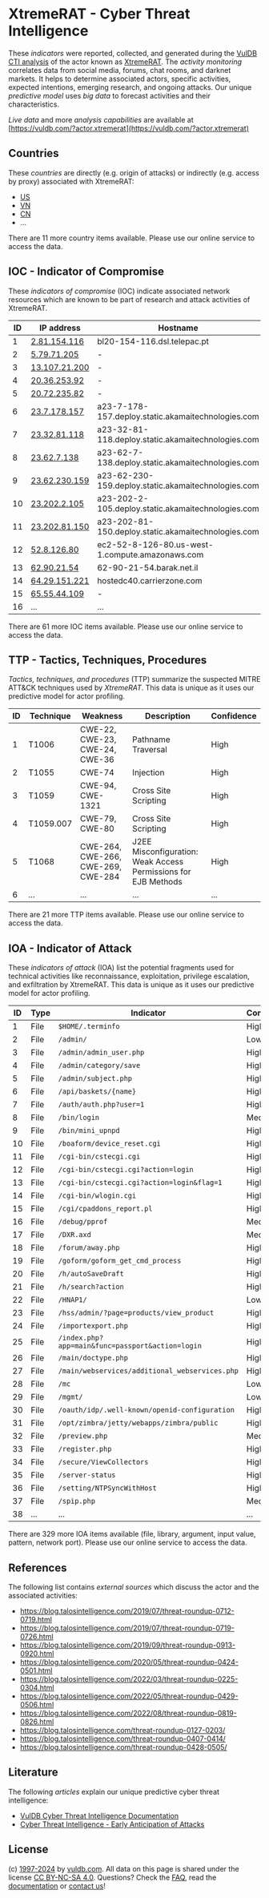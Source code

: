 # XtremeRAT - Cyber Threat Intelligence

These _indicators_ were reported, collected, and generated during the [VulDB CTI analysis](https://vuldb.com/?kb.cti) of the actor known as [XtremeRAT](https://vuldb.com/?actor.xtremerat). The _activity monitoring_ correlates data from social media, forums, chat rooms, and darknet markets. It helps to determine associated actors, specific activities, expected intentions, emerging research, and ongoing attacks. Our unique _predictive model_ uses _big data_ to forecast activities and their characteristics.

_Live data_ and more _analysis capabilities_ are available at [https://vuldb.com/?actor.xtremerat](https://vuldb.com/?actor.xtremerat)

## Countries

These _countries_ are directly (e.g. origin of attacks) or indirectly (e.g. access by proxy) associated with XtremeRAT:

* [US](https://vuldb.com/?country.us)
* [VN](https://vuldb.com/?country.vn)
* [CN](https://vuldb.com/?country.cn)
* ...

There are 11 more country items available. Please use our online service to access the data.

## IOC - Indicator of Compromise

These _indicators of compromise_ (IOC) indicate associated network resources which are known to be part of research and attack activities of XtremeRAT.

ID | IP address | Hostname | Campaign | Confidence
-- | ---------- | -------- | -------- | ----------
1 | [2.81.154.116](https://vuldb.com/?ip.2.81.154.116) | bl20-154-116.dsl.telepac.pt | - | High
2 | [5.79.71.205](https://vuldb.com/?ip.5.79.71.205) | - | - | High
3 | [13.107.21.200](https://vuldb.com/?ip.13.107.21.200) | - | - | High
4 | [20.36.253.92](https://vuldb.com/?ip.20.36.253.92) | - | - | High
5 | [20.72.235.82](https://vuldb.com/?ip.20.72.235.82) | - | - | High
6 | [23.7.178.157](https://vuldb.com/?ip.23.7.178.157) | a23-7-178-157.deploy.static.akamaitechnologies.com | - | High
7 | [23.32.81.118](https://vuldb.com/?ip.23.32.81.118) | a23-32-81-118.deploy.static.akamaitechnologies.com | - | High
8 | [23.62.7.138](https://vuldb.com/?ip.23.62.7.138) | a23-62-7-138.deploy.static.akamaitechnologies.com | - | High
9 | [23.62.230.159](https://vuldb.com/?ip.23.62.230.159) | a23-62-230-159.deploy.static.akamaitechnologies.com | - | High
10 | [23.202.2.105](https://vuldb.com/?ip.23.202.2.105) | a23-202-2-105.deploy.static.akamaitechnologies.com | - | High
11 | [23.202.81.150](https://vuldb.com/?ip.23.202.81.150) | a23-202-81-150.deploy.static.akamaitechnologies.com | - | High
12 | [52.8.126.80](https://vuldb.com/?ip.52.8.126.80) | ec2-52-8-126-80.us-west-1.compute.amazonaws.com | - | Medium
13 | [62.90.21.54](https://vuldb.com/?ip.62.90.21.54) | 62-90-21-54.barak.net.il | - | High
14 | [64.29.151.221](https://vuldb.com/?ip.64.29.151.221) | hostedc40.carrierzone.com | - | High
15 | [65.55.44.109](https://vuldb.com/?ip.65.55.44.109) | - | - | High
16 | ... | ... | ... | ...

There are 61 more IOC items available. Please use our online service to access the data.

## TTP - Tactics, Techniques, Procedures

_Tactics, techniques, and procedures_ (TTP) summarize the suspected MITRE ATT&CK techniques used by _XtremeRAT_. This data is unique as it uses our predictive model for actor profiling.

ID | Technique | Weakness | Description | Confidence
-- | --------- | -------- | ----------- | ----------
1 | T1006 | CWE-22, CWE-23, CWE-24, CWE-36 | Pathname Traversal | High
2 | T1055 | CWE-74 | Injection | High
3 | T1059 | CWE-94, CWE-1321 | Cross Site Scripting | High
4 | T1059.007 | CWE-79, CWE-80 | Cross Site Scripting | High
5 | T1068 | CWE-264, CWE-266, CWE-269, CWE-284 | J2EE Misconfiguration: Weak Access Permissions for EJB Methods | High
6 | ... | ... | ... | ...

There are 21 more TTP items available. Please use our online service to access the data.

## IOA - Indicator of Attack

These _indicators of attack_ (IOA) list the potential fragments used for technical activities like reconnaissance, exploitation, privilege escalation, and exfiltration by XtremeRAT. This data is unique as it uses our predictive model for actor profiling.

ID | Type | Indicator | Confidence
-- | ---- | --------- | ----------
1 | File | `$HOME/.terminfo` | High
2 | File | `/admin/` | Low
3 | File | `/admin/admin_user.php` | High
4 | File | `/admin/category/save` | High
5 | File | `/admin/subject.php` | High
6 | File | `/api/baskets/{name}` | High
7 | File | `/auth/auth.php?user=1` | High
8 | File | `/bin/login` | Medium
9 | File | `/bin/mini_upnpd` | High
10 | File | `/boaform/device_reset.cgi` | High
11 | File | `/cgi-bin/cstecgi.cgi` | High
12 | File | `/cgi-bin/cstecgi.cgi?action=login` | High
13 | File | `/cgi-bin/cstecgi.cgi?action=login&flag=1` | High
14 | File | `/cgi-bin/wlogin.cgi` | High
15 | File | `/cgi/cpaddons_report.pl` | High
16 | File | `/debug/pprof` | Medium
17 | File | `/DXR.axd` | Medium
18 | File | `/forum/away.php` | High
19 | File | `/goform/goform_get_cmd_process` | High
20 | File | `/h/autoSaveDraft` | High
21 | File | `/h/search?action` | High
22 | File | `/HNAP1/` | Low
23 | File | `/hss/admin/?page=products/view_product` | High
24 | File | `/importexport.php` | High
25 | File | `/index.php?app=main&func=passport&action=login` | High
26 | File | `/main/doctype.php` | High
27 | File | `/main/webservices/additional_webservices.php` | High
28 | File | `/mc` | Low
29 | File | `/mgmt/` | Low
30 | File | `/oauth/idp/.well-known/openid-configuration` | High
31 | File | `/opt/zimbra/jetty/webapps/zimbra/public` | High
32 | File | `/preview.php` | Medium
33 | File | `/register.php` | High
34 | File | `/secure/ViewCollectors` | High
35 | File | `/server-status` | High
36 | File | `/setting/NTPSyncWithHost` | High
37 | File | `/spip.php` | Medium
38 | ... | ... | ...

There are 329 more IOA items available (file, library, argument, input value, pattern, network port). Please use our online service to access the data.

## References

The following list contains _external sources_ which discuss the actor and the associated activities:

* https://blog.talosintelligence.com/2019/07/threat-roundup-0712-0719.html
* https://blog.talosintelligence.com/2019/07/threat-roundup-0719-0726.html
* https://blog.talosintelligence.com/2019/09/threat-roundup-0913-0920.html
* https://blog.talosintelligence.com/2020/05/threat-roundup-0424-0501.html
* https://blog.talosintelligence.com/2022/03/threat-roundup-0225-0304.html
* https://blog.talosintelligence.com/2022/05/threat-roundup-0429-0506.html
* https://blog.talosintelligence.com/2022/08/threat-roundup-0819-0826.html
* https://blog.talosintelligence.com/threat-roundup-0127-0203/
* https://blog.talosintelligence.com/threat-roundup-0407-0414/
* https://blog.talosintelligence.com/threat-roundup-0428-0505/

## Literature

The following _articles_ explain our unique predictive cyber threat intelligence:

* [VulDB Cyber Threat Intelligence Documentation](https://vuldb.com/?kb.cti)
* [Cyber Threat Intelligence - Early Anticipation of Attacks](https://www.scip.ch/en/?labs.20201022)

## License

(c) [1997-2024](https://vuldb.com/?kb.changelog) by [vuldb.com](https://vuldb.com/?kb.about). All data on this page is shared under the license [CC BY-NC-SA 4.0](https://creativecommons.org/licenses/by-nc-sa/4.0/). Questions? Check the [FAQ](https://vuldb.com/?kb.faq), read the [documentation](https://vuldb.com/?kb) or [contact us](https://vuldb.com/?contact)!
